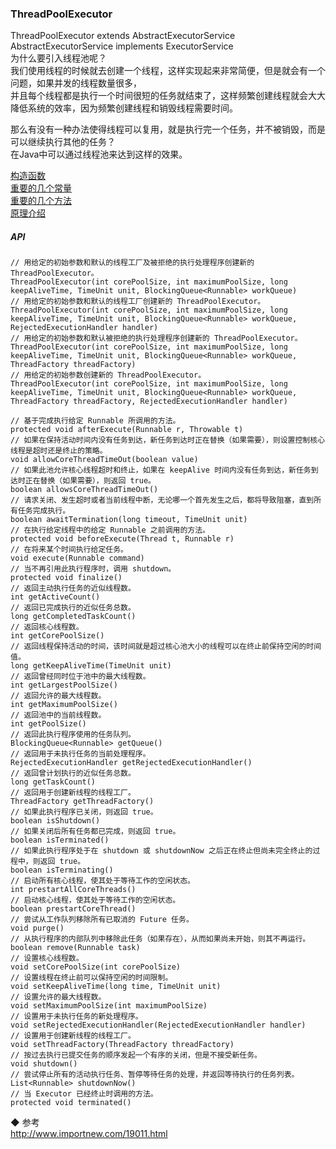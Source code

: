 ### ThreadPoolExecutor
ThreadPoolExecutor extends AbstractExecutorService  
AbstractExecutorService implements ExecutorService  
为什么要引入线程池呢？  
我们使用线程的时候就去创建一个线程，这样实现起来非常简便，但是就会有一个问题，如果并发的线程数量很多，  
并且每个线程都是执行一个时间很短的任务就结束了，这样频繁创建线程就会大大降低系统的效率，因为频繁创建线程和销毁线程需要时间。  

那么有没有一种办法使得线程可以复用，就是执行完一个任务，并不被销毁，而是可以继续执行其他的任务？  
在Java中可以通过线程池来达到这样的效果。  


[构造函数](ThreadPoolExecutor/TPE_Constructor.md)   
[重要的几个常量](ThreadPoolExecutor/TPE_Important_Constant_Fields.md)  
[重要的几个方法](ThreadPoolExecutor/TPE_Important_Method.md)  
[原理介绍](ThreadPoolExecutor/TPE_Principle.md)  

##### API  
```
// 用给定的初始参数和默认的线程工厂及被拒绝的执行处理程序创建新的 ThreadPoolExecutor。
ThreadPoolExecutor(int corePoolSize, int maximumPoolSize, long keepAliveTime, TimeUnit unit, BlockingQueue<Runnable> workQueue)
// 用给定的初始参数和默认的线程工厂创建新的 ThreadPoolExecutor。
ThreadPoolExecutor(int corePoolSize, int maximumPoolSize, long keepAliveTime, TimeUnit unit, BlockingQueue<Runnable> workQueue, RejectedExecutionHandler handler)
// 用给定的初始参数和默认被拒绝的执行处理程序创建新的 ThreadPoolExecutor。
ThreadPoolExecutor(int corePoolSize, int maximumPoolSize, long keepAliveTime, TimeUnit unit, BlockingQueue<Runnable> workQueue, ThreadFactory threadFactory)
// 用给定的初始参数创建新的 ThreadPoolExecutor。
ThreadPoolExecutor(int corePoolSize, int maximumPoolSize, long keepAliveTime, TimeUnit unit, BlockingQueue<Runnable> workQueue, ThreadFactory threadFactory, RejectedExecutionHandler handler)

// 基于完成执行给定 Runnable 所调用的方法。
protected void afterExecute(Runnable r, Throwable t)
// 如果在保持活动时间内没有任务到达，新任务到达时正在替换（如果需要），则设置控制核心线程是超时还是终止的策略。
void allowCoreThreadTimeOut(boolean value)
// 如果此池允许核心线程超时和终止，如果在 keepAlive 时间内没有任务到达，新任务到达时正在替换（如果需要），则返回 true。
boolean allowsCoreThreadTimeOut()
// 请求关闭、发生超时或者当前线程中断，无论哪一个首先发生之后，都将导致阻塞，直到所有任务完成执行。
boolean awaitTermination(long timeout, TimeUnit unit)
// 在执行给定线程中的给定 Runnable 之前调用的方法。
protected void beforeExecute(Thread t, Runnable r)
// 在将来某个时间执行给定任务。
void execute(Runnable command)
// 当不再引用此执行程序时，调用 shutdown。
protected void finalize()
// 返回主动执行任务的近似线程数。
int getActiveCount()
// 返回已完成执行的近似任务总数。
long getCompletedTaskCount()
// 返回核心线程数。
int getCorePoolSize()
// 返回线程保持活动的时间，该时间就是超过核心池大小的线程可以在终止前保持空闲的时间值。
long getKeepAliveTime(TimeUnit unit)
// 返回曾经同时位于池中的最大线程数。
int getLargestPoolSize()
// 返回允许的最大线程数。
int getMaximumPoolSize()
// 返回池中的当前线程数。
int getPoolSize()
// 返回此执行程序使用的任务队列。
BlockingQueue<Runnable> getQueue()
// 返回用于未执行任务的当前处理程序。
RejectedExecutionHandler getRejectedExecutionHandler()
// 返回曾计划执行的近似任务总数。
long getTaskCount()
// 返回用于创建新线程的线程工厂。
ThreadFactory getThreadFactory()
// 如果此执行程序已关闭，则返回 true。
boolean isShutdown()
// 如果关闭后所有任务都已完成，则返回 true。
boolean isTerminated()
// 如果此执行程序处于在 shutdown 或 shutdownNow 之后正在终止但尚未完全终止的过程中，则返回 true。
boolean isTerminating()
// 启动所有核心线程，使其处于等待工作的空闲状态。
int prestartAllCoreThreads()
// 启动核心线程，使其处于等待工作的空闲状态。
boolean prestartCoreThread()
// 尝试从工作队列移除所有已取消的 Future 任务。
void purge()
// 从执行程序的内部队列中移除此任务（如果存在），从而如果尚未开始，则其不再运行。
boolean remove(Runnable task)
// 设置核心线程数。
void setCorePoolSize(int corePoolSize)
// 设置线程在终止前可以保持空闲的时间限制。
void setKeepAliveTime(long time, TimeUnit unit)
// 设置允许的最大线程数。
void setMaximumPoolSize(int maximumPoolSize)
// 设置用于未执行任务的新处理程序。
void setRejectedExecutionHandler(RejectedExecutionHandler handler)
// 设置用于创建新线程的线程工厂。
void setThreadFactory(ThreadFactory threadFactory)
// 按过去执行已提交任务的顺序发起一个有序的关闭，但是不接受新任务。
void shutdown()
// 尝试停止所有的活动执行任务、暂停等待任务的处理，并返回等待执行的任务列表。
List<Runnable> shutdownNow()
// 当 Executor 已经终止时调用的方法。
protected void terminated()
```

◆ 参考  
http://www.importnew.com/19011.html  


